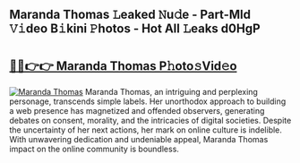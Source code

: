 ## Maranda Thomas 𝙻eaked 𝙽u𝚍e - Part-Mld 𝚅𝚒deo B𝚒kini 𝙿hotos - Hot All 𝙻eaks d0HgP

# <h2><a href="http://ld6276v.urlbe.top/?page=Maranda+Thomas">🔗🔗👉👉 Maranda Thomas P𝚑oto𝚜Vid𝚎o</a></h2>

[![Maranda Thomas](https://i.imgur.com/eBuTRDB.gif)](http://ld6276v.urlbe.top/?page=Maranda+Thomas)
Maranda Thomas, an intriguing and perplexing personage, transcends simple labels. Her unorthodox approach to building a web presence has magnetized and offended observers, generating debates on consent, morality, and the intricacies of digital societies. Despite the uncertainty of her next actions, her mark on online culture is indelible. With unwavering dedication and undeniable appeal, Maranda Thomas impact on the online community is boundless.
